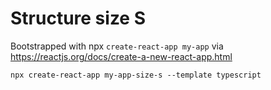 # Structure size S

Bootstrapped with npx `create-react-app my-app` via https://reactjs.org/docs/create-a-new-react-app.html

```
npx create-react-app my-app-size-s --template typescript
```
